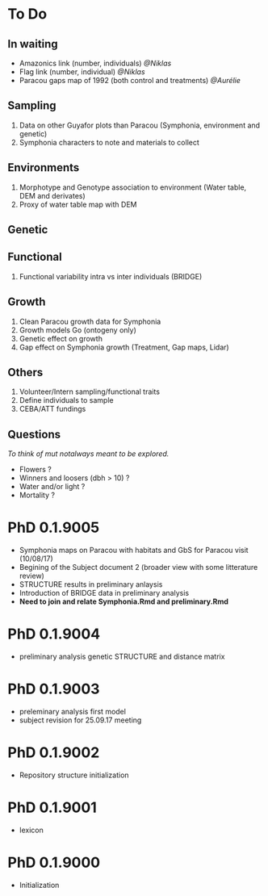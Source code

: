 # To Do

## In waiting

- Amazonics link (number, individuals) *@Niklas*
- Flag link (number, individual) *@Niklas*
- Paracou gaps map of 1992 (both control and treatments) *@Aurélie*

## Sampling

1. Data on other Guyafor plots than Paracou (Symphonia, environment and genetic)
1. Symphonia characters to note and materials to collect

## Environments

1. Morphotype and Genotype association to environment (Water table, DEM and derivates)
1. Proxy of water table map with DEM

## Genetic

## Functional

1. Functional variability intra vs inter individuals (BRIDGE)

## Growth

1. Clean Paracou growth data for Symphonia
1. Growth models Go (ontogeny only)
1. Genetic effect on growth
1. Gap effect on Symphonia growth (Treatment, Gap maps, Lidar)

## Others

1. Volunteer/Intern sampling/functional traits
1. Define individuals to sample
1. CEBA/ATT fundings

## Questions

*To think of mut notalways meant to be explored.*

- Flowers ?
- Winners and loosers (dbh > 10) ?
- Water and/or light ?
- Mortality ?

# PhD 0.1.9005

- Symphonia maps on Paracou with habitats and GbS for Paracou visit (10/08/17)
- Begining of the Subject document 2 (broader view with some litterature review)
- STRUCTURE results in preliminary anlaysis
- Introduction of BRIDGE data in preliminary analysis
- **Need to join and relate Symphonia.Rmd and preliminary.Rmd**

# PhD 0.1.9004

- preliminary analysis genetic STRUCTURE and distance matrix

# PhD 0.1.9003

* preleminary analysis first model
* subject revision for 25.09.17 meeting

# PhD 0.1.9002

* Repository structure initialization

# PhD 0.1.9001

* lexicon

# PhD 0.1.9000 

* Initialization